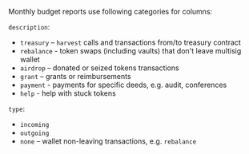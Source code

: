 Monthly budget reports use following categories for columns:

`description`:

- `treasury` – `harvest` calls and transactions from/to treasury contract
- `rebalance` - token swaps (including vaults) that don't leave multisig wallet
- `airdrop` – donated or seized tokens transactions
- `grant` – grants or reimbursements
- `payment` - payments for specific deeds, e.g. audit, conferences
- `help` - help with stuck tokens

`type`:

- `incoming`
- `outgoing`
- `none` – wallet non-leaving transactions, e.g. `rebalance`
